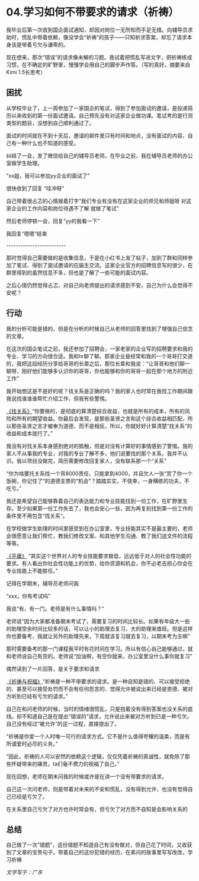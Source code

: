 

# 04.学习如何不带要求的请求（祈祷）

我毕业后第一次收到国企面试通知，却因对岗位一无所知而手足无措。向辅导员求助时，慌乱中带着依赖，像没学会“祈祷”的孩子——只知祈求答案，却忘了请求本身该是带着亏欠与谦卑的。

现在想来，那次“错误”的请求像未解的习题。我试着把慌乱写进文字，把祈祷练成习惯，在不确定的旷野里，慢慢学会用自己的脚步声作答。（写的真好。摘要来自Kimi 1.5长思考）

<!-- more -->   

## 困扰

从学校毕业了，上一周参加了一家国企的笔试，得到了参加面试的邀请，是投递简历以来收到的第一份面试邀请。自己预先没有对这家企业做功课。笔试考的是行测类型的题目，没想到自己顺利通过了。

面试的时间就在不到十天后，邀请的邮件里只有时间和地点，没有面试的内容，自己有一种什么也不知道的感受。

纠结了一会，发了微信给自己的辅导员老师。在毕业之前，我在辅导员老师的办公室做学生助理。

“xx姐，我可以参加yy企业的面试了”

很快收到了回复 “哇冲呀”

自己带着很忐忑的心情接着打字“我们专业有没有在这家企业的师兄和师姐呀 对这家企业的工作内容和岗位待遇不了解 就做了笔试”

然后老师停顿一会，回复“yy的我看一下”

我回复“嗯嗯”结束

\-------------------------

那时觉得自己需要做的是收集信息，于是在小红书上发了帖子，加到了群和同样参加了笔试、得到了面试邀请的应届生交流。这家企业官方的招聘信息写的很少，在群里得到的虽然信息不多，但也是了解了一些可能的面试内容。

之后心情仍然觉得忐忑，对自己向老师提出的请求感到不安。自己为什么会觉得不安呢？

## 行动

我的分析可能是错的，但是在分析的时候自己从老师的回答里找到了增强自己信念的文章。

在这次的国企笔试之前，我还参加了招聘会，一家老家的企业写的招聘要求和我的专业、学习的方向很合适。我和hr聊了聊。那家企业是经常和我的一个哥哥打交道的，我把这段经历分享给哥哥的长辈之后，那位长辈和我说：“让哥哥和他们聊一聊呀，刚好他们能够多认识你的哥哥，你也能够和你的哥哥一起在那个地方的附近工作”

我开始想这是不是好的呢？找关系是正确的吗？我的家人也时常在我找工作期间跟我说找谁谁谁帮忙介绍工作，但我有些警惕。

[《找关系》](https://www.zhihu.com/question/29086866/answer/2402328749)“你要做的，是彻底的算清楚综合收益，也就是所有的成本，所有的风险和所有的期望收益。你最后会发现，是那些圣贤之言和这个综合收益相匹配，所以那些圣贤之言才被奉为道德，而不是相反。所以，你就好好计算清楚“找关系”的收益和成本就行了。”

我没有对找关系本身感到绝对的抵触，但是对没有计算好的事情感到了警惕。我的家人不从事我的专业，对我的专业了解不多，他们说要找的那个关系，我并不认识。我以项目没做完，简历需要修改回复家人，没有联系那一个“关系"

“你为啥要托关系找一个背8000责任、只能拿到4000，并且欠人一张“赏了你一个饭碗，你记住了”的道德支票的“机会”？踏踏实实，不侥幸，一身横练的功夫，不吃亏。”

我还是希望自己能够靠着自己的表达能力和专业技能找到一份工作，在旷野里生存。至少如果第一份工作失去了，我也会安心一些，因为再复刻找到第一份工作的条件里不用包含“找关系”。

在学校做学生助理的时间里感受到在办公室里，专业技能其实不是最主要的，老师会很愿意让我们帮忙，教我们修改文案、和其他学生沟通、教了我们送文件的流程等等。

[《平庸》](https://www.zhihu.com/question/341127721/answer/971074538) “其实这个世界对人的专业技能要求极低，远远低于对人的社会性功能的要求。有人看出你社会性功能上的优势，给你资源和机会，你不必老去担心你会在专业技能上不能胜任。”

记得在学期末，辅导员老师问我

“xxx，你有考试吗”

我说“有，有一门。老师是有什么事情吗？”

老师说“因为大家都准备期末考试了，需要复习的时间比较长。如果有年级大一些的助理空余时间比较多的话，可以让小的助理去复习，大的助理来值班。但是这样你也要备考，我就让另外的助理先来，下周就该复习就去复习，以期末考为主嘛”

那时需要备考的那一门课程我平时有花时间在学习。所以有信心自己能够通过，就和老师说自己有空的。老师说“加油啊，有空你就来，办公室里没什么事你就复习”

偶然读到了一片回答，是关于要求和请求

[《祈祷与祝福》](https://www.zhihu.com/question/23975825/answer/1830683333)“祈祷是一种不带要求的请求。是一种自知是错的、可以接受拒绝的、甚至可以接受处罚而不会有任何怨言的、觉得允许被说出来已经是恩德、被对方听到已经有亏欠的请求。”

自己在和问老师的时候，当时的情绪很慌乱，只是抱着没有得到答案也没关系的底线。却不知道自己是在提出“错误的”请求，允许说出来被对方听到已是一种亏欠。自己没有经过“被允许”的这一过程，直接提出了。

“祈祷是你爱一个人时唯一可行的请求方式。它不是什么值得夸耀的温柔，而是有所谓爱时必尽的义务。”

“因此，祈祷的人可以安然的依赖这个逻辑，仅仅凭着祈祷的真诚性，就免除了那些怀疑带来的痛苦。ta们毫不费力的祝福了自己。”

现在回想，老师在期末问我的时候或许是在讲一个没有带要求的请求。

自己这一次问老师，则是带着对未来的不安和慌乱，没有得到允许，也没有觉得自己已经是亏欠了。

在关系里自己亏欠了对方也许时常会有，但亏欠了对方而不自知是会影响关系的

## 总结

自己做了一次“错题”，这份错题不知道自己有没有做对，但自己花了时间，又收获到了文章的宝贵句子。带着自己的这份犯错的经历，在素问的故事里写写改改，学习祈祷

*文字写于：广东*
